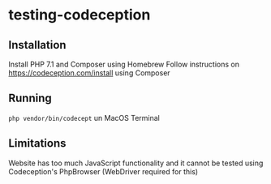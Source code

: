 # testing-codeception
## Installation
Install PHP 7.1 and Composer using Homebrew
Follow instructions on https://codeception.com/install using Composer
## Running
`php vendor/bin/codecept` un MacOS Terminal
## Limitations
Website has too much JavaScript functionality and it cannot be tested using Codeception's PhpBrowser (WebDriver required for this)
